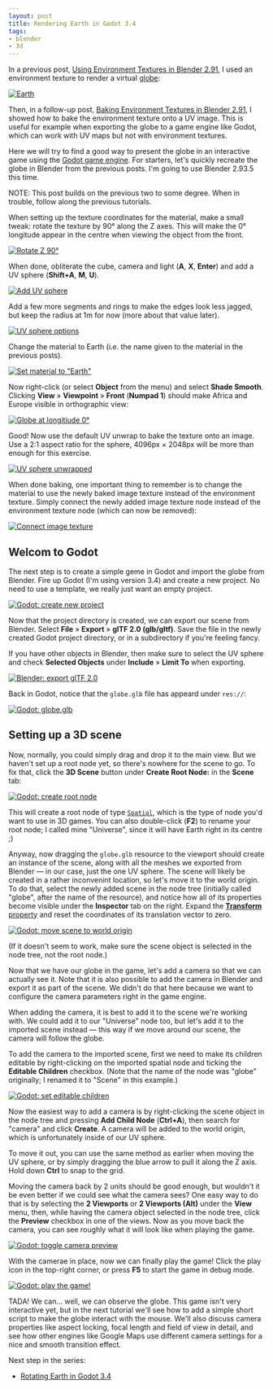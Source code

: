 ```yaml
---
layout: post
title: Rendering Earth in Godot 3.4
tags:
- blender
- 3d
---
```


In a previous post,
[Using Environment Textures in Blender 2.91](/2020/12/26/using-environment-textures-in-blender-2-91/),
I used an environment texture to render a virtual [globe](https://en.wikipedia.org/wiki/Globe):

[![Earth](/images/2020/earth-sphere-r-180.png)](/images/2020/earth-sphere-r-180.png)

Then, in a follow-up post,
[Baking Environment Textures in Blender 2.91](/2020/12/27/baking-environment-textures-in-blender-2-91/),
I showed how to bake the environment texture onto a UV image. This is useful
for example when exporting the globe to a game engine like Godot, which can
work with UV maps but not with environment textures.

Here we will try to find a good way to present the globe in an interactive game
using the [Godot game engine](https://godotengine.org/). For starters, let's
quickly recreate the globe in Blender from the previous posts. I'm going to use
Blender 2.93.5 this time.

NOTE: This post builds on the previous two to some degree. When in trouble,
follow along the previous tutorials.

When setting up the texture coordinates for the material, make a small tweak:
rotate the texture by 90° along the Z axes. This will make the 0° longitude
appear in the centre when viewing the object from the front.

[![Rotate Z 90°](/images/2021/shading-nodes-rotate-z-90.png)](/images/2021/shading-nodes-rotate-z-90.png)

When done, obliterate the cube, camera and light (**A**, **X**, **Enter**) and
add a UV sphere (**Shift+A**, **M**, **U**). 

[![Add UV sphere](/images/2021/add-uv-sphere.png)](/images/2021/add-uv-sphere.png)

Add a few more segments and rings to make the edges look less jagged, but keep
the radius at 1m for now (more about that value later).

[![UV sphere options](/images/2021/add-uv-sphere-options.png)](/images/2021/add-uv-sphere-options.png)

Change the material to Earth (i.e. the name given to the material in the
previous posts).

[![Set material to "Earth"](/images/2021/set-material-earth.png)](/images/2021/set-material-earth.png)

Now right-click (or select **Object** from the menu) and select **Shade
Smooth**. Clicking **View** » **Viewpoint** » **Front** (**Numpad 1**) should
make Africa and Europe visible in orthographic view:

[![Globe at longitiude 0°](/images/2021/blender-globe-lon-0.png)](/images/2021/blender-globe-lon-0.png)

Good! Now use the default UV unwrap to bake the texture onto an image. Use a
2:1 aspect ratio for the sphere, 4096px × 2048px will be more than enough for
this exercise.

[![UV sphere unwrapped](/images/2021/earth-uv-sphere-unwrap.png)](/images/2021/earth-uv-sphere-unwrap.png)

When done baking, one important thing to remember is to change the material to
use the newly baked image texture instead of the environment texture. Simply
connect the newly added image texture node instead of the environment texture
node (which can now be removed):

[![Connect image texture](/images/2021/connect-image-texture.png)](/images/2021/connect-image-texture.png)

## Welcom to Godot

The next step is to create a simple geme in Godot and import the globe from
Blender. Fire up Godot (I'm using version 3.4) and create a new project. No
need to use a template, we really just want an empty project.

[![Godot: create new project](/images/2021/godot-create-project.png)](/images/2021/godot-create-project.png)

Now that the project directory is created, we can export our scene from
Blender. Select **File** » **Export** » **glTF 2.0 (glb/gltf)**. Save the file
in the newly created Godot project directory, or in a subdirectory if you're
feeling fancy.

If you have other objects in Blender, then make sure to select the UV sphere
and check **Selected Objects** under **Include** » **Limit To** when exporting.

[![Blender: export glTF 2.0](/images/2021/blender-export-globe-gltf.png)](/images/2021/blender-export-globe-gltf.png)

Back in Godot, notice that the `globe.glb` file has appeard under `res://`:

[![Godot: `globe.glb`](/images/2021/godot-res-globe-glb.png)](/images/2021/godot-res-globe-glb.png)

## Setting up a 3D scene

Now, normally, you could simply drag and drop it to the main view. But we
haven't set up a root node yet, so there's nowhere for the scene to go. To fix
that, click the **3D Scene** button under **Create Root Node:** in the
**Scene** tab:

[![Godot: create root node](/images/2021/godot-create-root-node.png)](/images/2021/godot-create-root-node.png)

This will create a root node of type
[`Spatial`](https://docs.godotengine.org/en/stable/classes/class_spatial.html),
which is the type of node you'd want to use in 3D games. You can also
double-click (**F2**) to rename your root node; I called mine "Universe", since
it will have Earth right in its centre ;)

Anyway, now dragging the `globe.glb` resource to the viewport should create an
instance of the scene, along with all the meshes we exported from Blender — in
our case, just the one UV sphere. The scene will likely be created in a rather
inconvenint location, so let's move it to the world origin. To do that, select
the newly added scene in the node tree (initially called "globe", after the
name of the resource), and notice how all of its properties become visible
under the **Inspector** tab on the right. Expand the
[**Transform** property](https://docs.godotengine.org/en/stable/classes/class_spatial.html#class-spatial-property-transform)
and reset the coordinates of its translation vector to zero. 

[![Godot: move scene to world origin](/images/2021/godot-spatial-transform-zero.png)](/images/2021/godot-spatial-transform-zero.png)

(If it doesn't seem to work, make sure the scene object is selected in the node
tree, not the root node.)

Now that we have our globe in the game, let's add a camera so that we can
actually see it. Note that it is also possible to add the camera in Blender and
export it as part of the scene. We didn't do that here because we want to
configure the camera parameters right in the game engine.

When adding the camera, it is best to add it to the scene we're working with.
We could add it to our "Universe" node too, but let's add it to the imported
scene instead — this way if we move around our scene, the camera will follow
the globe.

To add the camera to the imported scene, first we need to make its children
editable by right-clicking on the imported spatial node and ticking the
**Editable Children** checkbox. (Note that the name of the node was "globe"
originally; I renamed it to "Scene" in this example.)

[![Godot: set editable children](/images/2021/godot-scene-editable-children.png)](/images/2021/godot-scene-editable-children.png)

Now the easiest way to add a camera is by right-clicking the scene object in
the node tree and pressing **Add Child Node** (**Ctrl+A**), then search for
"camera" and click **Create**. A camera will be added to the world origin,
which is unfortunately inside of our UV sphere.

To move it out, you can use the same method as earlier when moving the UV
sphere, or by simply dragging the blue arrow to pull it along the Z axis. Hold
down **Ctrl** to snap to the grid.

Moving the camera back by 2 units should be good enough, but wouldn't it be
even better if we could see what the camera sees? One easy way to do that is by
selecting the **2 Viewports** or **2 Viewports (Alt)** under the **View** menu,
then, while having the camera object selected in the node tree, click the
**Preview** checkbox in one of the views. Now as you move back the camera, you
can see roughly what it will look like when playing the game.

[![Godot: toggle camera preview](/images/2021/godot-toggle-camera-preview.png)](/images/2021/godot-toggle-camera-preview.png)

With the camerae in place, now we can finally play the game! Click the play
icon in the top-right corner, or press **F5** to start the game in debug mode.

[![Godot: play the game!](/images/2021/godot-play-project.png)](/images/2021/godot-play-project.png)

TADA! We can… well, we can observe the globe. This game isn't very interactive
yet, but in the next tutorial we'll see how to add a simple short script to
make the globe interact with the mouse. We'll also discuss camera properties
like aspect locking, focal length and field of view in detail, and see how
other engines like Google Maps use different camera settings for a nice and
smooth transition effect.

Next step in the series:

- [Rotating Earth in Godot 3.4](/2021/11/11/rotating-earth-in-godot-3-4/)
